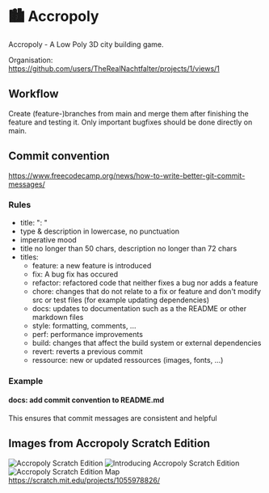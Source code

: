 # 🏙️ Accropoly

Accropoly - A Low Poly 3D city building game.

Organisation: https://github.com/users/TheRealNachtfalter/projects/1/views/1

## Workflow
Create (feature-)branches from main and merge them after finishing the feature and testing it.
Only important bugfixes should be done directly on main.

## Commit convention
https://www.freecodecamp.org/news/how-to-write-better-git-commit-messages/
### Rules
- title: "<type>: <description>"
- type & description in lowercase, no punctuation
- imperative mood
- title no longer than 50 chars, description no longer than 72 chars
- titles:
    - feature: a new feature is introduced
    - fix: A bug fix has occured
    - refactor:  refactored code that neither fixes a bug nor adds a feature
    - chore: changes that do not relate to a fix or feature and don't modify src or test files (for example updating dependencies)
    - docs: updates to documentation such as a the README or other markdown files
    - style: formatting, comments, ...
    - perf: performance improvements
    - build: changes that affect the build system or external dependencies
    - revert: reverts a previous commit
    - ressource: new or updated ressources (images, fonts, ...)
### Example
#### docs: add commit convention to README.md
This ensures that commit messages are consistent and helpful

## Images from Accropoly Scratch Edition
![Accropoly Scratch Edition](https://github.com/user-attachments/assets/e965f513-cabb-4302-bc76-8bce18dbfc5f)
![Introducing Accropoly Scratch Edition](https://github.com/user-attachments/assets/0d1c06ed-dd6a-46de-a700-4d29bc99add7)
![Accropoly Scratch Edition Map](https://github.com/user-attachments/assets/a3921964-e793-4a52-aeea-8cc2d8b44ad4)
https://scratch.mit.edu/projects/1055978826/
